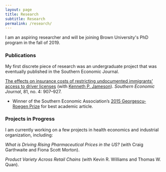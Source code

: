 ```yaml
---
layout: page
title: Research
subtitle: Research
permalink: /research/
---
```


I am an aspiring researcher and will be joining Brown University's PhD program in the fall of 2019.

### Publications

My first discrete piece of research was an undergraduate project that was eventually published in the Southern Economic Journal.

[The effects on insurance costs of restricting undocumented immigrants’ access to driver licenses](http://onlinelibrary.wiley.com/doi/10.1002/soej.12022/full) (with [Kenneth P. Jameson](http://content.csbs.utah.edu/~jameson)). _Southern Economic Journal_, 81, no. 4: 907–927.  
- Winner of the Southern Economic Association’s [2015 Georgescu-Roegen Prize](https://www.southerneconomic.org/the-georgescu-roegen-prize) for best academic article.

### Projects in Progress

I am currently working on a few projects in health economics and industrial organization, including:

_What is Driving Rising Pharmaceutical Prices in the US?_ (with Craig Garthwaite and Fiona Scott Morton).

_Product Variety Across Retail Chains_ (with Kevin R. Williams and Thomas W. Quan).
